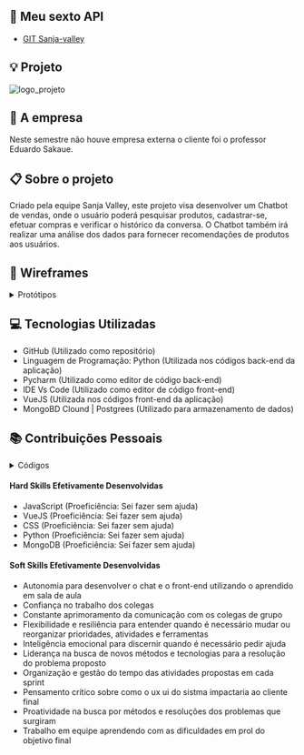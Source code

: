 ## :rocket: Meu sexto API  
* [GIT Sanja-valley](https://github.com/Sanja-Valley) 

## :bulb: Projeto 
![logo_projeto](https://github.com/alexiakarine/Portifolios-projetos-fatec/blob/master/Icons/logo.jpg)


## :briefcase: A empresa
Neste semestre não houve empresa externa o cliente foi o professor Eduardo Sakaue.


## :clipboard: Sobre o projeto
Criado pela equipe Sanja Valley, este projeto visa desenvolver um Chatbot de vendas, onde o usuário poderá pesquisar produtos, cadastrar-se, efetuar compras e verificar o histórico da conversa. O Chatbot também irá realizar uma análise dos dados para fornecer recomendações de produtos aos usuários.

## :art: Wireframes
<details>
<summary>Protótipos</summary>
  
Tela login <br>
![login](https://github.com/alexiakarine/Portifolios-projetos-fatec/blob/master/Icons/login_ifest.JPG)

Termo de aceite <br>
![aceite](https://github.com/alexiakarine/Portifolios-projetos-fatec/blob/master/Icons/termoResponsabilidade.JPG)
  
Tela principal <br>
![tela-principal](https://github.com/alexiakarine/Portifolios-projetos-fatec/blob/master/Icons/tela_inicial.JPG)
  
Tela de notificação
![notificacao](https://github.com/alexiakarine/Portifolios-projetos-fatec/blob/master/Icons/feed.JPG)
  
Chat <br>
![chat](https://github.com/alexiakarine/Portifolios-projetos-fatec/blob/master/Icons/chatt.JPG)
</details>

## :computer: Tecnologias Utilizadas
- GitHub (Utilizado como repositório)
- Linguagem de Programação: Python (Utilizada nos códigos back-end da aplicação)
- Pycharm (Utilizado como editor de código back-end)
- IDE Vs Code (Utilizado como editor de código front-end)
- VueJS (Utilizada nos códigos front-end da aplicação)
- MongoBD Clound  | Postgrees (Utilizado para armazenamento de dados)

## :books: Contribuições Pessoais

<details>
<summary>Códigos</summary>

Código do popup do feed de notícias<br>
![register](https://github.com/alexiakarine/Portifolios-projetos-fatec/blob/master/Icons/codigoFEED.JPG)

Methods<br>
![register](https://github.com/alexiakarine/Portifolios-projetos-fatec/blob/master/Icons/metodoFeed.JPG)

Código do chat<br>
![register1](https://github.com/alexiakarine/Portifolios-projetos-fatec/blob/master/Icons/chatcodigo.JPG)

Mounted<br>
![register3](https://github.com/alexiakarine/Portifolios-projetos-fatec/blob/master/Icons/MOUNTEDH.JPG)
  
Methods<br>
![register2](https://github.com/alexiakarine/Portifolios-projetos-fatec/blob/master/Icons/metodoCHAT.JPG)

Method Enviar<br>  
![enviar](https://github.com/alexiakarine/Portifolios-projetos-fatec/blob/master/Icons/metodoEnviar.JPG)

Method ler a tecla Enter<br>  
![enter](https://github.com/alexiakarine/Portifolios-projetos-fatec/blob/master/Icons/chatmetodo.JPG)

</details>

#### Hard Skills Efetivamente Desenvolvidas
* JavaScript (Proeficiência: Sei fazer sem ajuda)
* VueJS (Proeficiência: Sei fazer sem ajuda)
* CSS (Proeficiência: Sei fazer sem ajuda)
* Python (Proeficiência: Sei fazer sem ajuda)
* MongoDB (Proeficiência: Sei fazer sem ajuda)


#### Soft Skills Efetivamente Desenvolvidas
* Autonomia para desenvolver o chat e o front-end utilizando o aprendido em sala de aula
* Confiança no trabalho dos colegas
* Constante aprimoramento da comunicação com os colegas de grupo
* Flexibilidade e resiliência para entender quando é necessário mudar ou reorganizar prioridades, atividades e ferramentas
* Inteligência emocional para discernir quando é necessário pedir ajuda
* Liderança na busca de novos métodos e tecnologias para a resolução do problema proposto
* Organização e gestão do tempo das atividades propostas em cada sprint
* Pensamento crítico sobre como o ux ui do sistma impactaria ao cliente final
* Proatividade na busca por métodos e resoluções dos problemas que surgiram
* Trabalho em equipe aprendendo com as dificuldades em prol do objetivo final


